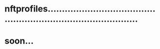 # nftprofiles.....................................................................................
# soon...

